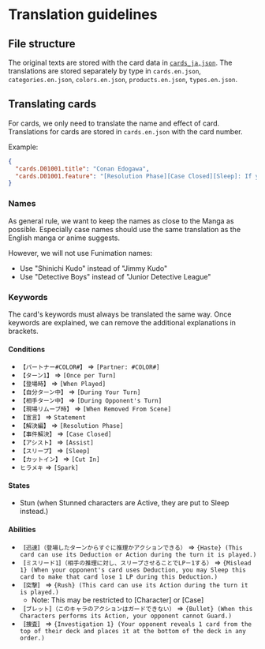 # Translation guidelines

## File structure

The original texts are stored with the card data in [`cards_ja,json`](../cards_ja.json).
The translations are stored separately by type in `cards.en.json`, `categories.en.json`, `colors.en.json`, `products.en.json`, `types.en.json`.

## Translating cards

For cards, we only need to translate the name and effect of card.
Translations for cards are stored in `cards.en.json` with the card number.

Example:
```json
{
  "cards.D01001.title": "Conan Edogawa",
  "cards.D01001.feature": "[Resolution Phase][Case Closed][Sleep]: If your evidence is equal to or greater than the Evidence Level of your Case card, you win the game.\n\n[Assist][Sleep]: Move this card into the FILE area. If you have 7 or more cards in your FILE area, your case becomes Solved."
}
```

### Names

As general rule, we want to keep the names as close to the Manga as possible.
Especially case names should use the same translation as the English manga or anime suggests.

However, we will not use Funimation names:
* Use "Shinichi Kudo" instead of "Jimmy Kudo"
* Use "Detective Boys" instead of "Junior Detective League"

### Keywords

The card's keywords must always be translated the same way.
Once keywords are explained, we can remove the additional explanations in brackets.

#### Conditions

* `【パートナー#COLOR#】` => `[Partner: #COLOR#]`
* `【ターン1】` => `[Once per Turn]`
* `【登場時】` => `[When Played]`
* `【自分ターン中】` => `[During Your Turn]`
* `【相手ターン中】` => `[During Opponent's Turn]`
* `【現場リムーブ時】` => `[When Removed From Scene]`
* `【宣言】` => `Statement`
* `【解決編】` => `[Resolution Phase]`
* `【事件解決】` => `[Case Closed]`
* `【アシスト】` => `[Assist]`
* `【スリープ】` => `[Sleep]`
* `【カットイン】` => `[Cut In]`
* `ヒラメキ` => `[Spark]`

#### States

* Stun (when Stunned characters are Active, they are put to Sleep instead.)

#### Abilities

* `〚迅速〛（登場したターンからすぐに推理かアクションできる）` => `{Haste} (This card can use its Deduction or Action during the turn it is played.)`
* `〚ミスリード1〛（相手の推理に対し、スリープさせることでLP－1する）` => `{Mislead 1} (When your opponent's card uses Deduction, you may Sleep this card to make that card lose 1 LP during this Deduction.)`
* `〚突撃〛` => `{Rush} (This card can use its Action during the turn it is played.)`
  * Note: This may be restricted to [Character] or [Case]
* `〚ブレット〛（このキャラのアクションはガードできない）` => `{Bullet} (When this Characters performs its Action, your opponent cannot Guard.)`
* `〚捜査〛` => `{Investigation 1} (Your opponent reveals 1 card from the top of their deck and places it at the bottom of the deck in any order.)`